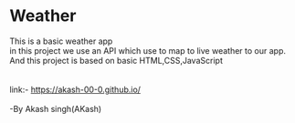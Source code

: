 # Weather
This is a basic weather app
<br>
in this project we use an API which use to map to live weather to our app. And this project is based on basic HTML,CSS,JavaScript
<br>
<br>
<br>
link:- https://akash-00-0.github.io/
<br>
<br>
-By Akash singh(AKash)


